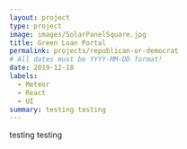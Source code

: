 ```yaml
---
layout: project
type: project
image: images/SolarPanelSquare.jpg
title: Green Loan Portal
permalink: projects/republican-or-democrat
# All dates must be YYYY-MM-DD format!
date: 2019-12-18
labels:
  - Meteor
  - React
  - UI
summary: testing testing
---
```




testing testing

